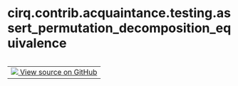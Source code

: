 <div itemscope itemtype="http://developers.google.com/ReferenceObject">
<meta itemprop="name" content="cirq.contrib.acquaintance.testing.assert_permutation_decomposition_equivalence" />
<meta itemprop="path" content="Stable" />
</div>

# cirq.contrib.acquaintance.testing.assert_permutation_decomposition_equivalence

<!-- Insert buttons and diff -->

<table class="tfo-notebook-buttons tfo-api" align="left">

<td>
  <a target="_blank" href="https://github.com/quantumlib/cirq/tree/master/cirq/contrib/acquaintance/testing.py">
    <img src="https://www.tensorflow.org/images/GitHub-Mark-32px.png" />
    View source on GitHub
  </a>
</td>
</table>





<pre class="devsite-click-to-copy prettyprint lang-py tfo-signature-link">
<code>cirq.contrib.acquaintance.testing.assert_permutation_decomposition_equivalence(
    gate: <a href="../../../../cirq/contrib/acquaintance/PermutationGate.md"><code>cirq.contrib.acquaintance.PermutationGate</code></a>,
    n_qubits: int
) -> None
</code></pre>



<!-- Placeholder for "Used in" -->
